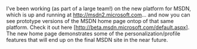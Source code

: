 I&#8217;ve been working (as part of a large team!) on the new platform for MSDN, which is up and running at <a href="http://msdn2.microsoft.com" target="_blank">http://msdn2.microsoft.com</a>&#8230; and now you can see prototype versions of the MSDN home page ontop of that same platform. Check it out here [<a href="http://beta.msdn.microsoft.com/default.aspx" target="_blank" class="broken_link">http://beta.msdn.microsoft.com/default.aspx</a>]. The new home page demonstrates some of the personalization/profile features that will end up on the final MSDN site in the near future.